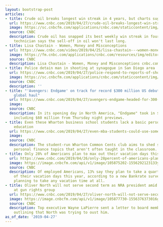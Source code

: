 ```yaml
---
layout: bootstrap-post
articles:
- title: Crude oil breaks longest win streak in 4 years, but charts suggest more gains
  url: https://www.cnbc.com/2019/04/27/crude-oil-breaks-longest-win-streak-in-4-years-but-charts-suggest-more-gains.html
  image: https://sc.cnbcfm.com/applications/cnbc.com/staticcontent/img/cnbc_logo.gif?v=1524171804
  source: CNBC
  description: Crude oil has snapped its best weekly win streak in four years, but
    technician says the sell-off in oil won't last long.
- title: Lisa Chastain - Women, Money and Misconceptions
  url: https://www.cnbc.com/video/2019/04/25/lisa-chastain---women-money-and-misconceptions.html
  image: https://fm.cnbc.com/applications/cnbc.com/resources/img/editorial/2019/04/25/105872969-15562230685ED3-REQ-LISA-CHASTIN-042519.600x400.jpg
  source: CNBC
  description: Lisa Chastain - Women, Money and Misconceptions cnbc.com
- title: Police detain man in shooting at synagogue in San Diego area
  url: https://www.cnbc.com/2019/04/27/police-respond-to-reports-of-shooting-at-synagogue-in-san-diego-area.html
  image: https://sc.cnbcfm.com/applications/cnbc.com/staticcontent/img/cnbc_logo.gif?v=1524171804
  source: CNBC
  description: ''
- title: "'Avengers: Endgame' on track for record $300 million US debut, $1 billion
    global haul"
  url: https://www.cnbc.com/2019/04/27/avengers-endgame-headed-for-300-million-debut-1-billion-global-haul.html
  image: 
  source: CNBC
  description: In its opening day in North America, "Endgame" took in $156.7 million,
    including $60 million from Thursday night previews.
- title: Even these Wharton business school students lack a basic personal finance
    education
  url: https://www.cnbc.com/2019/04/27/even-mba-students-could-use-some-basic-money-lesson.html
  image: 
  source: CNBC
  description: The student-run Wharton Common Cents club aims to shed some light on
    personal finance topics that aren't often taught in the classroom.
- title: Only 28% of Americans plan to max out their vacation days this year
  url: https://www.cnbc.com/2019/04/26/only-28percent-of-americans-plan-to-max-out-their-vacation-days-this-year.html
  image: https://image.cnbcfm.com/api/v1/image/105875202-1556292123133young-woman-working_t20_yrkwzp.jpg?v=1556292278
  source: CNBC
  description: Of employed Americans, 13% say they plan to take a quarter or less
    of their vacation days this year, according to a new Bankrate survey, and 4% aren't
    planning to take any vacation time at all.
- title: Oliver North will not serve second term as NRA president amid bitter infighting
    at gun rights group
  url: https://www.cnbc.com/2019/04/27/oliver-north-will-not-serve-second-term-as-nra-president-amid-bitter-infighting-at-gun-rights-group.html
  image: https://image.cnbcfm.com/api/v1/image/105877730-1556376373016gettyimages-1139485115.jpeg?v=1556376785
  source: CNBC
  description: Top executive Wayne LaPierre sent a letter to board members Thursday
    outlining that North was trying to oust him.
as_of_date: '2019-04-27'
---
```


